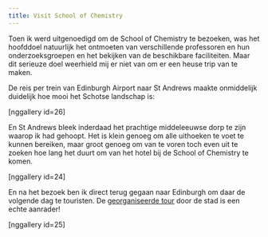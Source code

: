 ```yaml
---
title: Visit School of Chemistry
---
```

[1]: http://www.newedinburghtours.com/daily-tours/new-edinburgh-free-tour.html "Free Tour of Edinburgh"

Toen ik werd uitgenoedigd om de School of Chemistry te bezoeken, was het hoofddoel natuurlijk het ontmoeten van verschillende professoren en hun onderzoeksgroepen en het bekijken van de beschikbare faciliteiten. Maar dit serieuze doel weerhield mij er niet van om er een heuse trip van te maken.

De reis per trein van Edinburgh Airport naar St Andrews maakte onmiddelijk duidelijk hoe mooi het Schotse landschap is:

[nggallery id=26]

En St Andrews bleek inderdaad het prachtige middeleeuwse dorp te zijn waarop ik had gehoopt. Het is klein genoeg om alle uithoeken te voet te kunnen bereiken, maar groot genoeg om van te voren toch even uit te zoeken hoe lang het duurt om van het hotel bij de School of Chemistry te komen.

[nggallery id=24]

En na het bezoek ben ik direct terug gegaan naar Edinburgh om daar de volgende dag te touristen. De [georganiseerde tour][1] door de stad is een echte aanrader!

[nggallery id=25]